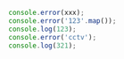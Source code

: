 <!--start-code-->

```js
console.error(xxx);
console.error('123'.map());
console.log(123);
console.error('cctv');
console.log(321);
```

<!--end-code-->
